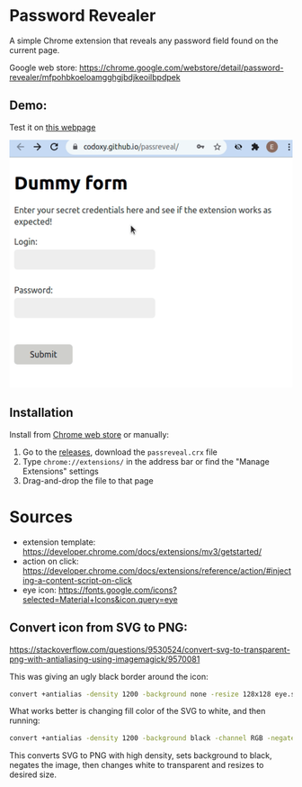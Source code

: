 # Password Revealer

A simple Chrome extension that reveals any password field found on the current page.

Google web store: https://chrome.google.com/webstore/detail/password-revealer/mfpohbkoeloamgghgjbdjkeoilbpdpek

## Demo:

Test it on [this webpage](https://codoxy.github.io/passreveal/)

![](preview.gif)

## Installation

Install from [Chrome web store](https://chrome.google.com/webstore/detail/password-revealer/mfpohbkoeloamgghgjbdjkeoilbpdpek) or manually:

1. Go to the [releases](https://github.com/codoxy/passreveal/releases/latest), download the `passreveal.crx` file
2. Type `chrome://extensions/` in the address bar or find the "Manage Extensions" settings
3. Drag-and-drop the file to that page

# Sources

- extension template: https://developer.chrome.com/docs/extensions/mv3/getstarted/
- action on click: https://developer.chrome.com/docs/extensions/reference/action/#injecting-a-content-script-on-click
- eye icon: https://fonts.google.com/icons?selected=Material+Icons&icon.query=eye

## Convert icon from SVG to PNG:

https://stackoverflow.com/questions/9530524/convert-svg-to-transparent-png-with-antialiasing-using-imagemagick/9570081

This was giving an ugly black border around the icon:

```sh
convert +antialias -density 1200 -background none -resize 128x128 eye.svg eye128.png
```

What works better is changing fill color of the SVG to white, and then running:

```sh
convert +antialias -density 1200 -background black -channel RGB -negate -transparent white -resize 128x128 eye.svg eye128.png
```

This converts SVG to PNG with high density, sets background to black, negates the image, then changes white to transparent and resizes to desired size.
